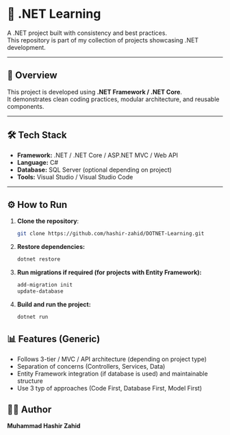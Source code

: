 # 🚀 .NET Learning

A .NET project built with consistency and best practices.  
This repository is part of my collection of projects showcasing .NET development.

---

## 📖 Overview
This project is developed using **.NET Framework / .NET Core**.  
It demonstrates clean coding practices, modular architecture, and reusable components.

---

## 🛠️ Tech Stack
- **Framework:** .NET / .NET Core / ASP.NET MVC / Web API  
- **Language:** C#  
- **Database:** SQL Server (optional depending on project)  
- **Tools:** Visual Studio / Visual Studio Code  

---
## ⚙️ How to Run

1. **Clone the repository**:
   ```bash
   git clone https://github.com/hashir-zahid/DOTNET-Learning.git
2. **Restore dependencies:**
    ```bash
    dotnet restore
3. **Run migrations if required (for projects with Entity Framework):**
   ```bash
   add-migration init
   update-database
4. **Build and run the project:**
   ```bash
   dotnet run
## 📊 Features (Generic)
- Follows 3-tier / MVC / API architecture (depending on project type)
- Separation of concerns (Controllers, Services, Data)
- Entity Framework integration (if database is used)
and maintainable structure
- Use 3 typ of approaches (Code First, Database First, Model First)

## 👨‍💻 Author

**Muhammad Hashir Zahid**
